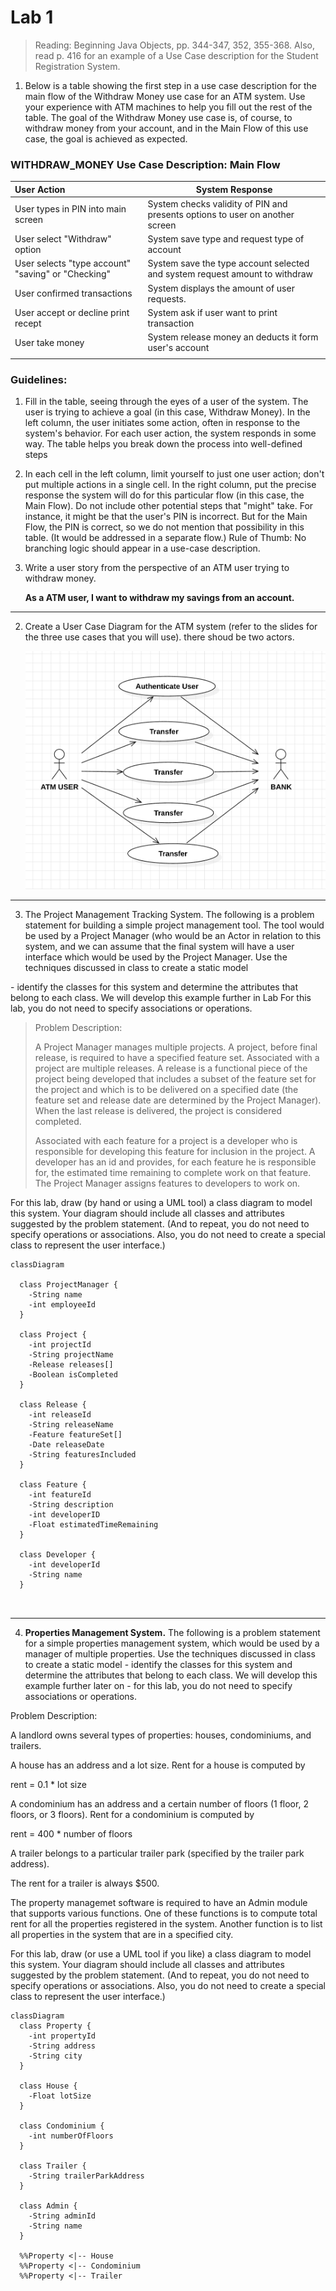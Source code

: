 # Lab 1

> Reading: Beginning Java Objects, pp. 344-347, 352, 355-368. Also, read p. 416 for an example of a Use Case description for the Student Registration System.

1. Below is a table showing the first step in a use case description for the main flow of the Withdraw Money use case for an ATM system. Use your experience with ATM machines to help you fill out the rest of the table. The goal of the Withdraw Money use case is, of course, to withdraw money from your account, and in the Main Flow of this use case, the goal is achieved as expected.

### WITHDRAW_MONEY Use Case Description: Main Flow

| User Action                                        | System Response                                              |
| :------------------------------------------------- | ------------------------------------------------------------ |
| User types in PIN into main screen                 | System checks validity of PIN and presents options to user on another screen |
| User select "Withdraw" option                      | System save type and request type of account                 |
| User selects "type account" "saving" or "Checking" | System save the type account  selected and system request amount to withdraw |
| User confirmed transactions                        | System displays the amount of user requests.                 |
| User accept or decline print recept                | System ask if user want to print transaction                 |
| User take money                                    | System release money an deducts it form user's account       |
|                                                    |                                                              |

### Guidelines:

1. ﻿﻿﻿Fill in the table, seeing through the eyes of a user of the system. The user is trying to achieve a goal (in this case, Withdraw Money). In the left column, the user initiates some action, often in response to the system's behavior. For each user action, the system responds in some way. The table helps you break down the process into well-defined steps

2. ﻿﻿﻿In each cell in the left column, limit yourself to just one user action; don't put multiple actions in a single cell. In the right column, put the precise response the system will do for this particular flow (in this case, the Main Flow). Do not include other potential steps that "might" take. For instance, it might be that the user's PIN is incorrect. But for the Main Flow, the PIN is correct, so we do not mention that possibility in this table. (It would be addressed in a separate flow.) Rule of Thumb: No branching logic should appear in a use-case description.

3. Write a user story from the perspective of an ATM user trying to withdraw money.

   **As a  ATM user, I want to withdraw my savings from an account.**

----------

2. Create a User Case Diagram for the ATM system (refer to the slides for the three use cases that you will use). there shoud be two actors.

   

   <img src="assets/userCase.png" alt="UserCase" style="zoom:50%;" />

---

3. The Project Management Tracking System. The following is a problem statement for building a simple project management tool. The tool would be used by a Project Manager (who would be an Actor in relation to this system, and we can assume that the final system will have a user interface which would be used by the Project Manager. Use the techniques discussed in class to create a static model

\- identify the classes for this system and determine the attributes that belong to each class. We will develop this example further in Lab For this lab, you do not need to specify associations or operations.

> Problem Description:
>
> A Project Manager manages multiple projects. A project, before final release, is required to have a specified feature set. Associated with a project are multiple releases. A release is a functional piece of the project being developed that includes a subset of the feature set for the project and which is to be delivered on a specified date (the feature set and release date are determined by the Project Manager). When the last release is delivered, the project is considered completed.
>
> Associated with each feature for a project is a developer who is responsible for developing this feature for inclusion in the project. A developer has an id and provides, for each feature he is responsible for, the estimated time remaining to complete work on that feature. The Project Manager assigns features to developers to work on.

For this lab, draw (by hand or using a UML tool) a class diagram to model this system. Your diagram should include all classes and attributes suggested by the problem statement. (And to repeat, you do not need to specify operations or associations. Also, you do not need to create a special class to represent the user interface.)

```mermaid
classDiagram

  class ProjectManager {
    -String name
    -int employeeId
  }

  class Project {
    -int projectId
    -String projectName
    -Release releases[]
    -Boolean isCompleted
  }

  class Release {
    -int releaseId
    -String releaseName
    -Feature featureSet[]
    -Date releaseDate
    -String featuresIncluded
  }

  class Feature {
    -int featureId
    -String description
    -int developerID
    -Float estimatedTimeRemaining
  }

  class Developer {
    -int developerId
    -String name
  }



```

________

4. **Properties Management System.** The following is a problem statement for a simple properties management system, which would be used by a manager of multiple properties. Use the techniques discussed in class to create a static model - identify the classes for this system and determine the attributes that belong to each class. We will develop this example further later on - for this lab, you do not need to specify associations or operations.

Problem Description:

A landlord owns several types of properties: houses, condominiums, and trailers.

A house has an address and a lot size. Rent for a house is computed by

rent = 0.1 * lot size

A condominium has an address and a certain number of floors (1 floor, 2 floors, or 3 floors). Rent for a condominium is computed by

rent = 400 * number of floors

A trailer belongs to a particular trailer park (specified by the trailer park address).

The rent for a trailer is always $500.

The property managemet software is required to have an Admin module that supports various functions. One of these functions is to compute total rent for all the properties registered in the system. Another function is to list all properties in the system that are in a specified city.

For this lab, draw (or use a UML tool if you like) a class diagram to model this system. Your diagram should include all classes and attributes suggested by the problem statement. (And to repeat, you do not need to specify operations or associations. Also, you do not need to create a special class to represent the user interface.)

```mermaid
classDiagram
  class Property {
    -int propertyId
    -String address
    -String city
  }

  class House {
    -Float lotSize
  }

  class Condominium {
    -int numberOfFloors
  }

  class Trailer {
    -String trailerParkAddress
  }

  class Admin {
    -String adminId
    -String name
  }

  %%Property <|-- House
  %%Property <|-- Condominium
  %%Property <|-- Trailer

```


